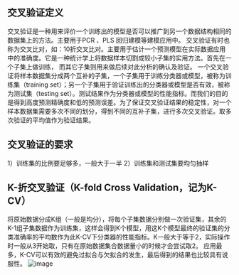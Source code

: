 ## 交叉验证定义
交叉验证是一种用来评价一个训练出的模型是否可以推广到另一个数据结构相同的数据集上的方法。主要用于PCR 、PLS 回归建模等建模应用中。
交叉验证有时也称为交叉比对，如：10折交叉比对。主要用于估计一个预测模型在实际数据应用中的准确度。它是一种统计学上将数据样本切割成较小子集的实用方法。首先在一个子集上做训练， 而其它子集则用来做后续对此分析的确认及验证。
一个交叉验证将样本数据集分成两个互补的子集，一个子集用于训练分类器或模型，被称为训练集（training set）；另一个子集用于验证训练出的分类器或模型是否有效，被称为测试集（testing set）。测试结果作为分类器或模型的性能指标。而我们的目的是得到高度预测精确度和低的预测误差。为了保证交叉验证结果的稳定性，对一个样本数据集需要多次不同的划分，得到不同的互补子集，进行多次交叉验证。取多次验证的平均值作为验证结果。

## 交叉验证的要求
1）训练集的比例要足够多，一般大于一半
2）训练集和测试集要均匀抽样
## K-折交叉验证（K-fold Cross Validation，记为K-CV）
将原始数据分成K组（一般是均分），将每个子集数据分别做一次验证集，其余的K-1组子集数据作为训练集，这样会得到K个模型，用这K个模型最终的验证集的分类准确率的平均数作为此K-CV下分类器的性能指标。K一般大于等于2，实际操作时一般从3开始取，只有在原始数据集合数据量小的时候才会尝试取2。
应用最多，K-CV可以有效的避免过拟合与欠拟合的发生，最后得到的结果也比较具有说服性。
![image](https://user-images.githubusercontent.com/33819026/115732456-97259800-a3ba-11eb-8970-3ce6e09f6843.png)
